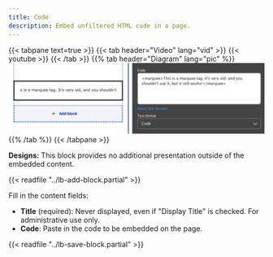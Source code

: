 ```yaml
---
title: Code
description: Embed unfiltered HTML code in a page.
---
```


{{< tabpane text=true >}}
  {{< tab header="Video" lang="vid" >}}
    {{< youtube  >}}
  {{< /tab >}}
  {{% tab header="Diagram" lang="pic" %}}
![](lb-code.png)
  {{% /tab %}}
{{< /tabpane >}}

**Designs:** This block provides no additional presentation outside of the embedded content.

{{< readfile "../lb-add-block.partial" >}}

Fill in the content fields:

- **Title** (required): Never displayed, even if "Display Title" is checked. For administrative use only.
- **Code**: Paste in the code to be embedded on the page.

{{< readfile "../lb-save-block.partial" >}}